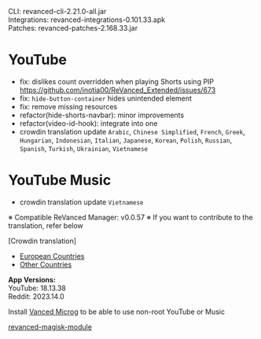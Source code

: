CLI: revanced-cli-2.21.0-all.jar  
Integrations: revanced-integrations-0.101.33.apk  
Patches: revanced-patches-2.168.33.jar  

YouTube
==
- fix: dislikes count overridden when playing Shorts using PIP https://github.com/inotia00/ReVanced_Extended/issues/673
- fix: `hide-button-container` hides unintended element
- fix: remove missing resources
- refactor(hide-shorts-navbar): minor improvements
- refactor(video-id-hook): integrate into one
- crowdin translation update
`Arabic`, `Chinese Simplified`, `French`, `Greek`, `Hungarian`, `Indonesian`, `Italian`, `Japanese`, `Korean`, `Polish`, `Russian`, `Spanish`, `Turkish`, `Ukrainian`, `Vietnamese`


YouTube Music
==
- crowdin translation update
`Vietnamese`


※ Compatible ReVanced Manager: v0.0.57
※ If you want to contribute to the translation, refer below

[Crowdin translation]
- [European Countries](https://crowdin.com/project/revancedextendedeu)
- [Other Countries](https://crowdin.com/project/revancedextended)
  
**App Versions:**  
YouTube: 18.13.38  
Reddit: 2023.14.0  

Install [Vanced Microg](https://github.com/TeamVanced/VancedMicroG/releases) to be able to use non-root YouTube or Music  

[revanced-magisk-module](https://github.com/j-hc/revanced-magisk-module)  
